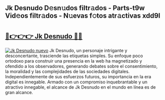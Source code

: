 ## Jk Desnudo D𝚎sn𝚞dos filtr𝚊dos - Parts-t9w Vid𝚎os filtr𝚊dos - N𝚞evas f𝚘tos atr𝚊ctivas xdd9I

# <h2><a href="http://mb5jvf.tromn.icu/?c=Jk+Desnudo">🔗👉👉👉 Jk Desnudo 🔗🔗</a></h2>

[![Jk Desnudo nuevo](https://i.imgur.com/pEAQMta.gif)](http://mb5jvf.tromn.icu/?c=Jk+Desnudo)
Jk Desnudo, un personaje intrigante y desconcertante, trasciende las etiquetas simples. Su enfoque poco ortodoxo para construir una presencia en la web ha magnetizado y ofendido a los observadores, generando debates sobre el consentimiento, la moralidad y las complejidades de las sociedades digitales. Independientemente de sus esfuerzos futuros, su importancia en la era digital es innegable. Armado con un compromiso inquebrantable y un atractivo innegable, el alcance de Jk Desnudo en el mundo en línea es de gran alcance.
